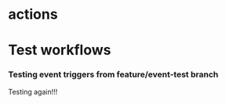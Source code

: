 # actions
# Test workflows

### Testing event triggers from feature/event-test branch ###
Testing again!!!
